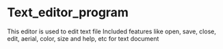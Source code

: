 # Text_editor_program
This editor is used to edit text file 
Included features like open, save, close, edit, aerial, color, size and help, etc for text document
